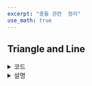 ```yaml
---
excerpt: "충돌 관련  정리"
use_math: true
---
```


## Triangle and Line

<details>
<summary> 코드 </summary>
<div markdown="1">

{% highlight c++ %}


bool Math::RayTriangleIntersection(
	const Vector3& ray_pos, const Vector3& ray_dir, 
	const Vector3& p0, const Vector3& p1, const Vector3& p2, 
	Vector3& out_hit_pos, Vector3& out_hit_norm, float& farT)
{
	// Find the triangles normal
	Vector3 v10 = p1 - p0;
	Vector3 v20 = p2 - p0;
	Vector3 normal = Vector3::Cross(v10, v20).Normalize();

	// Facing Check
	const float d = Vector3::Dot(normal, ray_dir);
	if (abs(d) >= 1e-5f)
	{
		const float hitT = Vector3::Dot(normal, p0 - ray_pos) / d;
		if (hitT > 0.0f && hitT * ray_dir.Length() < farT)
		{
			Vector3 hit_pos = ray_pos + ray_dir * hitT;
			Vector3 vh0 = hit_pos - p0;

			float dot1010 = Vector3::Dot(v10, v10);
			float dot2020 = Vector3::Dot(v20, v20);
			float dot1020 = Vector3::Dot(v10, v20);

			float dot20h0 = Vector3::Dot(v20, vh0);
			float dot10h0 = Vector3::Dot(v10, vh0);

			const float det = 1.0f / (dot1020 * dot1020 - dot1010 * dot2020);
			float u = (dot1020 * dot20h0 - dot2020 * dot10h0) * det;
			float v = (dot1020 * dot10h0 - dot1010 * dot20h0) * det;

			if (u >= 0.0f && v >= 0.0f && u + v <= 1.0f)
			{
				farT = hitT;
				out_hit_pos = hit_pos;
				out_hit_norm = normal;
				return true;
			}
		}
	}

	return false;
}

{% endhighlight %}

</div></details>

<details>
<summary> 설명 </summary>
<div markdown="1">

### 설명

DirectX 예제에 [코드](https://gpgstudy.com/forum/viewtopic.php?t=9473) 가 유명한 것으로 알고 있다. 위 코드는 그건 아니고 어디서 본 코드를 약간 변형한 것이다. 이 방법은 [koreascience](http://www.koreascience.or.kr/article/JAKO201209640670424.pdf) 에서 제안한 것처럼 uv 체크만 바꿔서 평행사변형 충돌 체크로 확장 할 수도 있다.

다른 파라미터는 직관적인데 ```farT``` 는 설명이 필요하다. 이는 반직선의 길이를 의미하며(그래서 엄밀하게는 반직선이 아니다) 가장 가까운 면을 찾을 때 이 값을 업데이트 하며 사용하면 된다.

#### 평면과의 교점

```normal``` 이 만드는 평면과 ```ray_pos``` 에서 ```ray_dir``` 방향의 반직선과의 교점을 계산한다. 교점계산은 ```normal``` 에 반직선을 투영시켜서 구하며 식은 다음과 같다.

$$ \mathrm{HitPos} = \mathrm{RayPos} + \vec{\mathrm{RayDir}} 
\cfrac { \vec{n} \cdot \vec{ (p_0 - RayPos)} } { \vec{n} \cdot \vec{RayDir} } $$

이때 분모가 0 이되면 안되는데, ```normal``` 과 ```ray_dir``` 이 평행한 경우에 해당한다. 이를 첫번째 분기에서 체크한다.

```ray_pos``` 에서 시작하는 선은 뒤로가면 안되므로 $$ \vec{\mathrm{RayDir}} $$ 의 계수가 양수가 되어야한다. 또한 그 길이가 ```farT``` 보다 작아야한다. 이를 두번째 분기에서 체크한다.

#### 삼각형 내부 판별

$$ \mathrm{A} =  \begin{bmatrix} \vec{v_{10} } & \vec{v_{20}} \end{bmatrix}  $$ 
이고, 
$$ \vec{hv_0}  = \mathrm{HitPos} - \mathrm{v}_0 $$ 라고하자. 그러면 $$u$$, $$v$$ 는 다음의 식으로 표현할 수 있다.

$$ \mathrm{A} \begin{bmatrix} u \\ v \end{bmatrix}   =  \vec{hv_0}$$

이때 $$\mathrm{A}$$ 의 Rank 가 2 이므로 [Left Inverse](https://en.wikipedia.org/wiki/Generalized_inverse#Construction) 를 사용해 위 식을 풀 수 있다.

$$ \begin{multline}
\begin{bmatrix} u \\ v \end{bmatrix}  
= 

(\mathrm{A}^T \mathrm{A})^{-1}  \mathrm{A}^T \vec{hv_0} 
=

\begin{bmatrix} 
\vec{v_{10} } \cdot \vec{v_{10}} &  \vec{v_{10} } \cdot \vec{v_{20}} \\
\vec{v_{20} } \cdot \vec{v_{10}} &  \vec{v_{20} } \cdot \vec{v_{20}} \\
\end{bmatrix} ^{-1}
\begin{bmatrix} 
\vec{v_{10} } \\
\vec{v_{20} } \\
\end{bmatrix} 
\vec{hv_0}
\\ \\ \shoveleft
=

\cfrac {1} {
\vec{v_{10} } \cdot \vec{v_{10}} \times  \vec{v_{20} } \cdot \vec{v_{20}} 
-
\vec{v_{10} } \cdot \vec{v_{20}}  \times \vec{v_{20} } \cdot \vec{v_{10}}
}
\begin{bmatrix} 
\vec{v_{20} } \cdot \vec{v_{20}} &  -\vec{v_{10} } \cdot \vec{v_{20}} \\
-\vec{v_{20} } \cdot \vec{v_{10}} &  \vec{v_{10} } \cdot \vec{v_{10}} \\
\end{bmatrix}
\begin{bmatrix} 
\vec{v_{10} } \cdot \vec{hv_0} \\
\vec{v_{20} } \cdot \vec{hv_0} \\
\end{bmatrix} 

\end{multline}$$

이렇게 구한 $$u$$, $$v$$ 를 가지고 삼각형 내부에 점이 있는지 판단하는 방법을 사용하면 된다.

</div></details>



